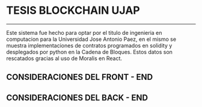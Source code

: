 # TESIS BLOCKCHAIN UJAP
***
Este sistema fue hecho para optar por el titulo de ingenieria en computacion para la Universidad Jose Antonio Paez, en el mismo se muestra implementaciones de contratos programados en solidity y desplegados por python en la Cadena de Bloques. Estos datos son rescatados gracias al uso de Moralis en React.

## CONSIDERACIONES DEL FRONT - END

## CONSIDERACIONES DEL BACK - END

